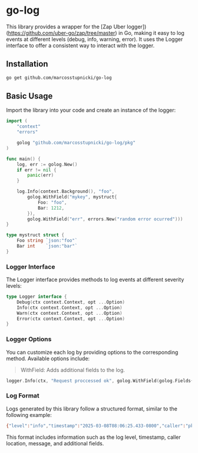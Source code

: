 # go-log

This library provides a wrapper for the [Zap Uber logger])(https://github.com/uber-go/zap/tree/master) in Go, making it easy to log events at different levels (debug, info, warning, error). It uses the Logger interface to offer a consistent way to interact with the logger.

## Installation
```bash
go get github.com/marcosstupnicki/go-log
```

## Basic Usage
Import the library into your code and create an instance of the logger:

```go
import (
	"context"
	"errors"

	golog "github.com/marcosstupnicki/go-log/pkg"
)

func main() {
	log, err := golog.New()
	if err != nil {
		panic(err)
	}

	log.Info(context.Background(), "foo",
		golog.WithField("mykey", mystruct{
			Foo: "foo",
			Bar: 1212,
		}),
		golog.WithField("err", errors.New("random error ocurred")))
}

type mystruct struct {
	Foo string `json:"foo"`
	Bar int    `json:"bar"`
}
```

### Logger Interface
The Logger interface provides methods to log events at different severity levels:

```go
type Logger interface {
    Debug(ctx context.Context, opt ...Option)
    Info(ctx context.Context, opt ...Option)
    Warn(ctx context.Context, opt ...Option)
    Error(ctx context.Context, opt ...Option)
}
```

### Logger Options
You can customize each log by providing options to the corresponding method. Available options include:

>  WithField: Adds additional fields to the log.

```go
logger.Info(ctx, "Request proccessed ok", golog.WithField(golog.Fields{"user": "john_doe", "description": "some description"}))
```

### Log Format
Logs generated by this library follow a structured format, similar to the following example:

```bash
{"level":"info","timestamp":"2025-03-08T08:06:25.433-0800","caller":"pkg/log.go:46","msg":"foo","mykey":{"foo":"foo","bar":1212},"err":"random error ocurred"}
```
This format includes information such as the log level, timestamp, caller location, message, and additional fields.